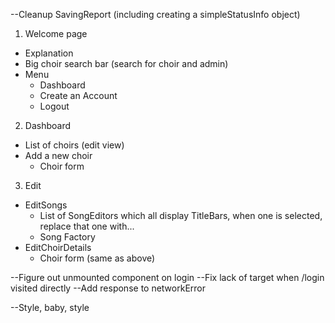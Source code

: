 --Cleanup SavingReport (including creating a simpleStatusInfo object)

1. Welcome page

* Explanation
* Big choir search bar (search for choir and admin)
* Menu
  - Dashboard
  - Create an Account
  - Logout

2. Dashboard





* List of choirs (edit view)
* Add a new choir
  - Choir form

3. Edit 

* EditSongs
  - List of SongEditors which all display TitleBars, when one is selected, replace that one with...
  - Song Factory
* EditChoirDetails
  - Choir form (same as above)


--Figure out unmounted component on login
--Fix lack of target when /login visited directly
--Add response to networkError



--Style, baby, style